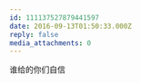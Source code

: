 ```yaml
---
id: 111137527879441597
date: 2016-09-13T01:50:33.000Z
reply: false
media_attachments: 0
---
```


谁给的你们自信

